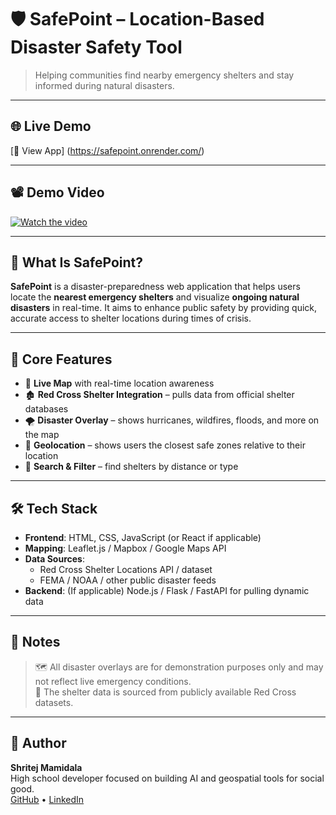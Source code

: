 # 🛡️ SafePoint – Location-Based Disaster Safety Tool

> Helping communities find nearby emergency shelters and stay informed during natural disasters.

---

## 🌐 Live Demo

[🔗 View App] (https://safepoint.onrender.com/)

---

## 📽️ Demo Video

[![Watch the video](https://img.youtube.com/vi/aB2rNoRmqvo/maxresdefault.jpg)](https://youtu.be/aB2rNoRmqvo)

---

## 🧭 What Is SafePoint?

**SafePoint** is a disaster-preparedness web application that helps users locate the **nearest emergency shelters** and visualize **ongoing natural disasters** in real-time. It aims to enhance public safety by providing quick, accurate access to shelter locations during times of crisis.

---

## 🚨 Core Features

- 📍 **Live Map** with real-time location awareness
- 🏚️ **Red Cross Shelter Integration** – pulls data from official shelter databases
- 🌪️ **Disaster Overlay** – shows hurricanes, wildfires, floods, and more on the map
- 📡 **Geolocation** – shows users the closest safe zones relative to their location
- 🔎 **Search & Filter** – find shelters by distance or type

---

## 🛠️ Tech Stack

- **Frontend**: HTML, CSS, JavaScript (or React if applicable)
- **Mapping**: Leaflet.js / Mapbox / Google Maps API
- **Data Sources**:
  - Red Cross Shelter Locations API / dataset
  - FEMA / NOAA / other public disaster feeds
- **Backend**: (If applicable) Node.js / Flask / FastAPI for pulling dynamic data

---

## 📝 Notes

> 🗺️ All disaster overlays are for demonstration purposes only and may not reflect live emergency conditions.  
> 🧪 The shelter data is sourced from publicly available Red Cross datasets.

---

## 👤 Author

**Shritej Mamidala**  
High school developer focused on building AI and geospatial tools for social good.  
[GitHub](https://github.com/YOURUSERNAME) • [LinkedIn](https://linkedin.com/in/YOURPROFILE)
